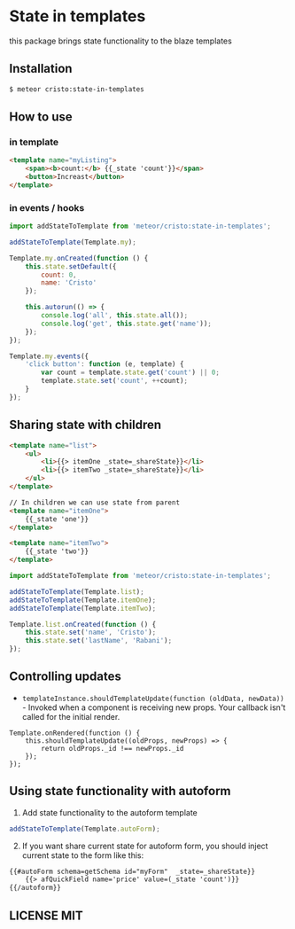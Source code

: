 # State in templates
this package brings state functionality to the blaze templates


## Installation
```sh
$ meteor cristo:state-in-templates
```

## How to use

### in template

```html
<template name="myListing">
    <span><b>count:</b> {{_state 'count'}}</span>
    <button>Increast</button>
</template>

```

### in events / hooks

```js
import addStateToTemplate from 'meteor/cristo:state-in-templates';

addStateToTemplate(Template.my);

Template.my.onCreated(function () {
    this.state.setDefault({
        count: 0,
        name: 'Cristo'
    });

    this.autorun(() => {
        console.log('all', this.state.all());
        console.log('get', this.state.get('name'));
    });
});

Template.my.events({
    'click button': function (e, template) {
        var count = template.state.get('count') || 0;
        template.state.set('count', ++count);
    }
});
```

## Sharing state with children

```html
<template name="list">
    <ul>
        <li>{{> itemOne _state=_shareState}}</li>
        <li>{{> itemTwo _state=_shareState}}</li>
    </ul>
</template>

// In children we can use state from parent
<template name="itemOne">
    {{_state 'one'}}
</template>

<template name="itemTwo">
    {{_state 'two'}}
</template>
```

```js
import addStateToTemplate from 'meteor/cristo:state-in-templates';

addStateToTemplate(Template.list);
addStateToTemplate(Template.itemOne);
addStateToTemplate(Template.itemTwo);

Template.list.onCreated(function () {
    this.state.set('name', 'Cristo');
    this.state.set('lastName', 'Rabani');
});
```

## Controlling updates 

- `templateInstance.shouldTemplateUpdate(function (oldData, newData))` -
Invoked when a component is receiving new props.
Your callback isn't called for the initial render.

```
Template.onRendered(function () {
    this.shouldTemplateUpdate((oldProps, newProps) => {
        return oldProps._id !== newProps._id
    });
});

```

## Using state functionality with autoform

1. Add state functionality to the autoform template

```js
addStateToTemplate(Template.autoForm);
```

2. If you want share current state for autoform form, you should inject current state to the form like this:

```html
{{#autoForm schema=getSchema id="myForm"  _state=_shareState}}
    {{> afQuickField name='price' value=(_state 'count')}}
{{/autoform}}

```

## LICENSE MIT
